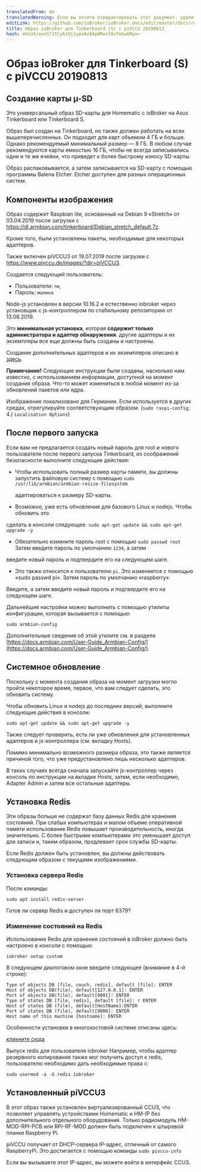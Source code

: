```yaml
---
translatedFrom: de
translatedWarning: Если вы хотите отредактировать этот документ, удалите поле «translationFrom», в противном случае этот документ будет снова автоматически переведен
editLink: https://github.com/ioBroker/ioBroker.docs/edit/master/docs/ru/downloads/ioBroker_Image_Tinker_piVCCU3_20190813_stretch.md
title: Образ ioBroker для Tinkerboard (S) с piVCCU 20190813
hash: mHiUX/oxnSf2tCy61Uj1ypeAz84pWMwsfAcPokwbMyo=
---
```

# Образ ioBroker для Tinkerboard (S) с piVCCU 20190813
## Создание карты µ-SD
Это универсальный образ SD-карты для Homematic с ioBroker на Asus Tinkerboard или Tinkerboard S.

Образ был создан на Tinkerboard, но также должен работать на всех вышеперечисленных. Он подходит для карт объемом 4 ГБ и больше. Однако рекомендуемый минимальный размер — 8 ГБ. В любом случае рекомендуются карты емкостью 16 ГБ, чтобы не всегда записывались одни и те же ячейки, что приведет к более быстрому износу SD-карты.

Образ распаковывается, а затем записывается на SD-карту с помощью программы Balena Etcher. Etcher доступен для разных операционных систем.

## Компоненты изображения
Образ содержит Raspbian lite, основанный на Debian 9 «Stretch» от 03.04.2019 после загрузки с https://dl.armbian.com/tinkerboard/Debian_stretch_default.7z.

Кроме того, были установлены пакеты, необходимые для некоторых адаптеров.

Также включен piVCCU3 от 19.07.2019 после загрузки с https://www.pivccu.de/images/?dir=piVCCU3.

Создается следующий пользователь:

* Пользователи: `пи`,
* Пароль: `малина`

Node-js установлен в версии 10.16.2 и естественно iobroker через установщик с js-контроллером по стабильному репозиторию от 13.08.2019.

Это **минимальная установка**, которая **содержит только администратора и адаптер обнаружения**. другие адаптеры и их экземпляры все еще должны быть созданы и настроены.

Создание дополнительных адаптеров и их экземпляров описано в [здесь](/tutorial/adapter.md).

**Примечание!** Следующие инструкции были созданы, насколько нам известно, с использованием информации, доступной на момент создания образа. Что-то может измениться в любой момент из-за обновлений пакетов или ядра.

Изображение локализовано для Германии. Если используется в других средах, отрегулируйте соответствующим образом. (`sudo raspi-config`; 4.) `Localisation Options`)

## После первого запуска
Если вам не предлагается создать новый пароль для root и нового пользователя после первого запуска Tinkerboard, из соображений безопасности выполните следующие действия:

- Чтобы использовать полный размер карты памяти, вы должны запустить файловую систему с помощью `sudo /usr/lib/armbian/armbian-resize-filesystem`

  адаптироваться к размеру SD-карты.

- Возможно, уже есть обновления для базового Linux и nodejs. Чтобы обновить это

сделать в консоли следующее: `sudo apt-get update && sudo apt-get upgrade -y`

- Обязательно измените пароль root с помощью `sudo passwd root` Затем введите пароль по умолчанию `1234`, а затем

введите новый пароль и подтвердите его на следующем шаге.

- Это также относится к пользователю `pi`. Это изменяется с помощью «sudo passwd pi». Затем пароль по умолчанию «raspberry».

Введите, а затем введите новый пароль и подтвердите его на следующем шаге.

Дальнейшие настройки можно выполнить с помощью утилиты конфигурации, которая вызывается с помощью:

`sudo armbian-config`

Дополнительные сведения об этой утилите см. в разделе [https://docs.armbian.com/User-Guide_Armbian-Config/](https://docs.armbian.com/User-Guide_Armbian-Config/).

## Системное обновление
Поскольку с момента создания образа на момент загрузки могло пройти некоторое время, первое, что вам следует сделать, это обновить систему.

Чтобы обновить Linux и nodejs до последних версий, выполните следующие действия в консоли:

```sudo apt-get update && sudo apt-get upgrade -y```

Также следует проверить, есть ли уже обновления для установленных адаптеров и js-контроллера (см. вкладку Hosts).

Помимо минимально возможного размера образа, это также является причиной того, что уже предустановлено лишь несколько адаптеров.

В таких случаях всегда сначала запускайте js-контроллер через консоль по инструкции на вкладке Hosts, затем, если необходимо, Adapter Admin и затем все остальные адаптеры.

## Установка Redis
Эти образы больше не содержат базу данных Redis для хранения состояний. При слабых компьютерах и малом объеме оперативной памяти использование Redis повышает производительность, иногда значительно. С более быстрыми компьютерами это уменьшает доступ для записи и, таким образом, продлевает срок службы SD-карты.

Если Redis должен быть установлен, вы должны действовать следующим образом с текущими изображениями.

### Установка сервера Redis
После команды:

`sudo apt install redis-server`

Готов ли сервер Redis и доступен ли порт 6379?

### Изменение состояний на Redis
Использование Redis для хранения состояний в ioBroker должно быть настроено в консоли с помощью:

`iobroker setup custom`

В следующем диалоговом окне введите следующее (внимание в 4-й строке):

```
Type of objects DB [file, couch, redis], default [file]: ENTER
Host of objects DB(file), default[127.0.0.1]: ENTER
Port of objects DB(file), default[9001]: ENTER
Type of states DB [file, redis], default [file]: r ENTER
Host of states DB (file), default[HostName]:ENTER
Port of states DB (file), default[9000]: ENTER
Host name of this machine [hostname]: ENTER
```

Особенности установки в многохостовой системе описаны здесь:

[кликните сюда](config/multihost.md)

Выпуск redis для пользователя iobroker Например, чтобы адаптер резервного копирования также мог получить доступ к redis, пользователю необходимо дать необходимые права с:

`sudo usermod -a -G redis iobroker`

## Установленный piVCCU3
В этот образ также установлен виртуализированный CCU3, что позволяет управлять устройствами Homematic и HM-IP без дополнительного отдельного оборудования.
Только радиомодуль HM-MOD-RPI-PCB или RPI-RF-MOD должен быть подключен к штыревой планке Raspberry Pi.

piVCCU получает от DHCP-сервера IP-адрес, отличный от самого RaspberryPi. Это достигается с помощью команды `sudo pivccu-info`

Если вы вызываете этот IP-адрес, вы можете войти в интерфейс CCU3.